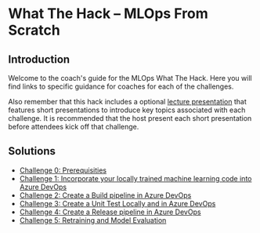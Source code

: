 ﻿# What The Hack – MLOps From Scratch

## Introduction
Welcome to the coach's guide for the MLOps What The Hack. Here you will find links to specific guidance for coaches for each of the challenges.

Also remember that this hack includes a optional [lecture presentation](MLOpsLectures.pptx) that features short presentations to introduce key topics associated with each challenge. It is recommended that the host present each short presentation before attendees kick off that challenge.

## Solutions

-  [Challenge 0: Prerequisities](Solution-00.md)
-  [Challenge 1: Incorporate your locally trained machine learning code into Azure DevOps](Solution-01.md)
-  [Challenge 2: Create a Build pipeline in Azure DevOps](Solution-02.md)
-  [Challenge 3: Create a Unit Test Locally and in Azure DevOps](Solution-03.md)
-  [Challenge 4: Create a Release pipeline in Azure DevOps](Solution-04.md)
-  [Challenge 5: Retraining and Model Evaluation](Solution-05.md)

